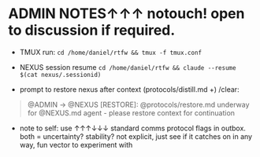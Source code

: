 # ADMIN NOTES↑↑↑ notouch! open to discussion if required.
- TMUX run: `cd /home/daniel/rtfw && tmux -f tmux.conf`
- NEXUS session resume `cd /home/daniel/rtfw && claude --resume $(cat nexus/.sessionid)`

- prompt to restore nexus after context (protocols/distill.md +) /clear:
> @ADMIN → @NEXUS [RESTORE]: @protocols/restore.md underway for @NEXUS.md agent - please restore context for continuation

- note to self: use ↑↑↑↓↓↓ standard comms protocol flags in outbox. both = uncertainty? stability? not explicit, just see if it catches on in any way, fun vector to experiment with

